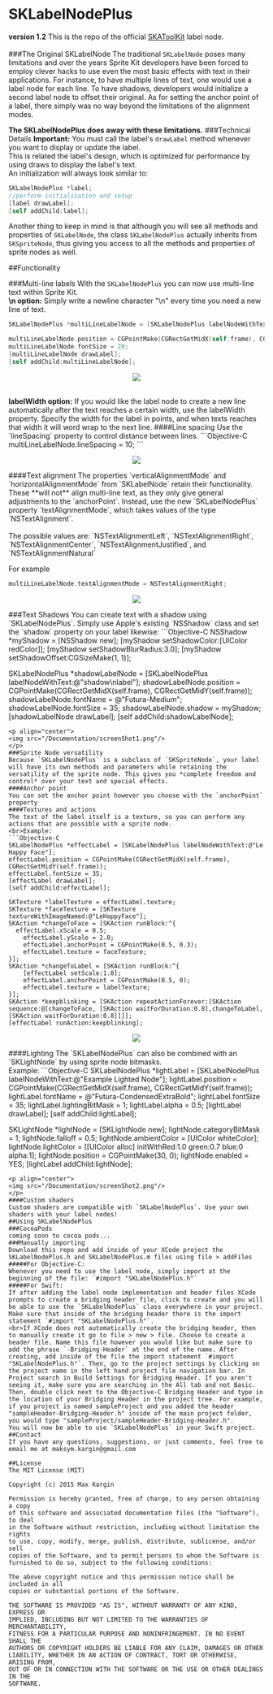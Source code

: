 # SKLabelNodePlus
**version 1.2** This is the repo of the official [SKAToolKit](https://github.com/SpriteKitAlliance/SKAToolKit) label node.
<br><br>
###The Original SKLabelNode
The traditional `SKLabelNode` poses many limitations and over the years Sprite Kit developers have been forced to employ clever hacks to use even the most basic effects with text in their applications. For instance, to have multiple lines of text, one would use a label node for each line. To have shadows, developers would initialize a second label node to offset their original. As for setting the anchor point of a label, there simply was no way beyond the limitations of the alignment modes.

**The SKLabelNodePlus does away with these limitations.**
###Technical Details
**Important:** You must call the label's `drawLabel` method whenever you want to display or update the label.
<br>This is related the label's design, which is optimized for performance by using draws to display the label's text.
<br>An initialization will always look similar to:
```Objective-C
SKLabelNodePlus *label;
//perform initialization and setup
[label drawLabel];
[self addChild:label];
```
Another thing to keep in mind is that although you will see all methods and properties of `SKLabelNode`, the class `SKLabelNodePlus` actually inherits from `SKSpriteNode`, thus giving you access to all the methods and properties of sprite nodes as well. 

##Functionality

###Multi-line labels
With the `SKLabelNodePlus` you can now use multi-line text within Sprite Kit.
<br><b>\n option:</b> Simply write a newline character "\n" every time you need a new line of text.
```Objective-C
SKLabelNodePlus *multiLineLabelNode = [SKLabelNodePlus labelNodeWithText:@"SpriteKit\nMultiLine\nLabel!!!"];

multiLineLabelNode.position = CGPointMake(CGRectGetMidX(self.frame), CGRectGetMidY(self.frame));
multiLineLabelNode.fontSize = 20;
[multiLineLabelNode drawLabel];
[self addChild:multiLineLabelNode];
```
<p align="center">
<img src="/Documentation/screenShot4.png"/>
</p>
<br><b>labelWidth option:</b> If you would like the label node to create a new line automatically after the text reaches a certain width, use the labelWidth property. Specify the width for the label in points, and when texts reaches that width it will word wrap to the next line.
####Line spacing
Use the `lineSpacing` property to control distance between lines.
```Objective-C
multiLineLabelNode.lineSpacing = 10;
```
<p align="center">
<img src="/Documentation/screenShot3.png"/>
</p>
####Text alignment
The properties `verticalAlignmentMode` and `horizontalAlignmentMode` from `SKLabelNode` retain their functionality. These **will not** align multi-line text, as they only give general adjustments to the `anchorPoint`. Instead, use the new `SKLabelNodePlus` property `textAlignmentMode`, which takes values of the type `NSTextAlignment`.
<br><br>The possible values are: `NSTextAlignmentLeft`, `NSTextAlignmentRight`, `NSTextAlignmentCenter`, `NSTextAlignmentJustified`, and `NSTextAlignmentNatural`

For example
```Objective-C
multiLineLabelNode.textAlignmentMode = NSTextAlignmentRight;
```
<p align="center">
<img src="/Documentation/screenShot5.png"/>
</p>
###Text Shadows
You can create text with a shadow using `SKLabelNodePlus`. Simply use Apple's existing `NSShadow` class and set the `shadow` property on your label likewise:
```Objective-C
NSShadow *myShadow = [NSShadow new];
[myShadow setShadowColor:[UIColor redColor]];
[myShadow setShadowBlurRadius:3.0];
[myShadow setShadowOffset:CGSizeMake(1, 1)];

SKLabelNodePlus *shadowLabelNode = [SKLabelNodePlus labelNodeWithText:@"shadow\nlabel"];
shadowLabelNode.position = CGPointMake(CGRectGetMidX(self.frame), CGRectGetMidY(self.frame));
shadowLabelNode.fontName = @"Futura-Medium";
shadowLabelNode.fontSize = 35;
shadowLabelNode.shadow = myShadow;
[shadowLabelNode drawLabel];
[self addChild:shadowLabelNode];
```
<p align="center">
<img src="/Documentation/screenShot1.png"/>
</p>
###Sprite Node versatility
Because `SKLabelNodePlus` is a subclass of `SKSpriteNode`, your label will have its own methods and parameters while retaining the versatility of the sprite node. This gives you *complete freedom and control* over your text and special effects.
####Anchor point
You can set the anchor point however you choose with the `anchorPoint` property
####Textures and actions
The text of the label itself is a texture, so you can perform any actions that are possible with a sprite node.
<br>Example:
```Objective-C
SKLabelNodePlus *effectLabel = [SKLabelNodePlus labelNodeWithText:@"Le Happy Face"];
effectLabel.position = CGPointMake(CGRectGetMidX(self.frame), CGRectGetMidY(self.frame));
effectLabel.fontSize = 35;
[effectLabel drawLabel];
[self addChild:effectLabel];
  
SKTexture *labelTexture = effectLabel.texture;
SKTexture *faceTexture = [SKTexture textureWithImageNamed:@"LeHappyFace"];
SKAction *changeToFace = [SKAction runBlock:^{
  effectLabel.xScale = 0.5;
    effectLabel.yScale = 2.0;
    effectLabel.anchorPoint = CGPointMake(0.5, 0.3);
    effectLabel.texture = faceTexture;
}];
SKAction *changeToLabel = [SKAction runBlock:^{
    [effectLabel setScale:1.0];
    effectLabel.anchorPoint = CGPointMake(0.5, 0);
    effectLabel.texture = labelTexture;
}];
SKAction *keepblinking = [SKAction repeatActionForever:[SKAction sequence:@[changeToFace, [SKAction waitForDuration:0.8],changeToLabel,[SKAction waitForDuration:0.8]]]];
[effectLabel runAction:keepblinking];
```
<p align="center">
<img src="/Documentation/happyface.gif"/>
</p>
####Lighting
The `SKLabelNodePlus` can also be combined with an `SKLightNode` by using sprite node bitmasks.
<br>Example:
```Objective-C
SKLabelNodePlus *lightLabel = [SKLabelNodePlus labelNodeWithText:@"Example Lighted Node"];
lightLabel.position = CGPointMake(CGRectGetMidX(self.frame), CGRectGetMidY(self.frame));
lightLabel.fontName = @"Futura-CondensedExtraBold";
lightLabel.fontSize = 35;
lightLabel.lightingBitMask = 1;
lightLabel.alpha = 0.5;
[lightLabel drawLabel];
[self addChild:lightLabel];
 
SKLightNode *lightNode = [SKLightNode new];
lightNode.categoryBitMask = 1;
lightNode.falloff = 0.5;
lightNode.ambientColor = [UIColor whiteColor];
lightNode.lightColor = [[UIColor alloc] initWithRed:1.0 green:0.7 blue:0 alpha:1];
lightNode.position = CGPointMake(30, 0);
lightNode.enabled = YES;
[lightLabel addChild:lightNode];
```
<p align="center">
<img src="/Documentation/screenShot2.png"/>
</p>
####Custom shaders
Custom shaders are compatible with `SKLabelNodePlus`. Use your own shaders with your label nodes!
##Using SKLabelNodePlus
###CocoaPods
coming soon to cocoa pods...
###Manually importing
Download this repo and add inside of your XCode project the SKLabelNodePlus.h and SKLabelNodePlus.m files using file > addFiles
#####For Objective-C:
Whenever you need to use the label node, simply import at the beginning of the file: `#import "SKLabelNodePlus.h"`
#####For Swift:
If after adding the label node implementation and header files XCode prompts to create a bridging header file, click to create and you will be able to use the `SKLabelNodePlus` class everywhere in your project. Make sure that inside of the bridging header there is the import statement `#import "SKLabelNodePlus.h"`.
<br>If XCode does not automatically create the bridging header, then to manually create it go to file > new > file. Choose to create a header file. Name this file however you would like but make sure to add the phrase `-Bridging-Header` at the end of the name. After creating, add inside of the file the import statement `#import "SKLabelNodePlus.h"`. Then, go to the project settings by clicking on the project name in the left hand project file navigation bar. In Project search in Build Settings for Bridging Header. If you aren't seeing it, make sure you are searching in the All tab and not Basic. Then, double click next to the Objective-C Bridging Header and type in the location of your Bridging Header in the project tree. For example, if you project is named sampleProject and you added the header "sampleHeader-Bridging-Header.h" inside of the main project folder, you would type "sampleProject/sampleHeader-Bridging-Header.h".
You will now be able to use `SKLabelNodePlus` in your Swift project.
##Contact
If you have any questions, suggestions, or just comments, feel free to email me at maksym.kargin@gmail.com

##License
The MIT License (MIT)

Copyright (c) 2015 Max Kargin

Permission is hereby granted, free of charge, to any person obtaining a copy
of this software and associated documentation files (the "Software"), to deal
in the Software without restriction, including without limitation the rights
to use, copy, modify, merge, publish, distribute, sublicense, and/or sell
copies of the Software, and to permit persons to whom the Software is
furnished to do so, subject to the following conditions:

The above copyright notice and this permission notice shall be included in all
copies or substantial portions of the Software.

THE SOFTWARE IS PROVIDED "AS IS", WITHOUT WARRANTY OF ANY KIND, EXPRESS OR
IMPLIED, INCLUDING BUT NOT LIMITED TO THE WARRANTIES OF MERCHANTABILITY,
FITNESS FOR A PARTICULAR PURPOSE AND NONINFRINGEMENT. IN NO EVENT SHALL THE
AUTHORS OR COPYRIGHT HOLDERS BE LIABLE FOR ANY CLAIM, DAMAGES OR OTHER
LIABILITY, WHETHER IN AN ACTION OF CONTRACT, TORT OR OTHERWISE, ARISING FROM,
OUT OF OR IN CONNECTION WITH THE SOFTWARE OR THE USE OR OTHER DEALINGS IN THE
SOFTWARE.
